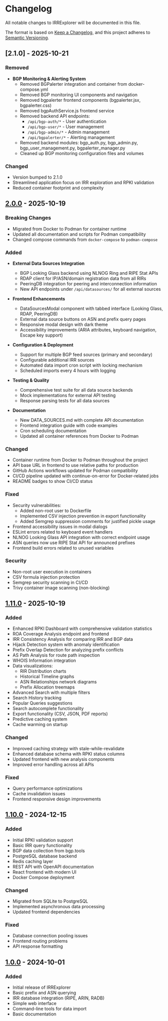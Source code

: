 # Changelog

All notable changes to IRRExplorer will be documented in this file.

The format is based on [Keep a Changelog](https://keepachangelog.com/en/1.0.0/),
and this project adheres to [Semantic Versioning](https://semver.org/spec/v2.0.0.html).

## [2.1.0] - 2025-10-21

### Removed
- **BGP Monitoring & Alerting System**
  - Removed BGPalerter integration and container from docker-compose.yml
  - Removed BGP monitoring UI components and navigation
  - Removed bgpalerter frontend components (bgpalerter.jsx, bgpalerter.css)
  - Removed bgpAuthService.js frontend service
  - Removed backend API endpoints:
    - `/api/bgp-auth/*` - User authentication
    - `/api/bgp-user/*` - User management  
    - `/api/bgp-admin/*` - Admin management
    - `/api/bgpalerter/*` - Alerting management
  - Removed backend modules: bgp_auth.py, bgp_admin.py, bgp_user_management.py, bgpalerter_manager.py
  - Cleaned up BGP monitoring configuration files and volumes
  
### Changed
- Version bumped to 2.1.0
- Streamlined application focus on IRR exploration and RPKI validation
- Reduced container footprint and complexity

## [2.0.0] - 2025-10-19

### Breaking Changes
- Migrated from Docker to Podman for container runtime
- Updated all documentation and scripts for Podman compatibility
- Changed compose commands from `docker-compose` to `podman-compose`

### Added
- **External Data Sources Integration**
  - BGP Looking Glass backend using NLNOG Ring and RIPE Stat APIs
  - RDAP client for IP/ASN/domain registration data from all RIRs
  - PeeringDB integration for peering and interconnection information
  - New API endpoints under `/api/datasources/` for all external sources
  
- **Frontend Enhancements**
  - DataSourcesModal component with tabbed interface (Looking Glass, RDAP, PeeringDB)
  - External data source buttons on ASN and prefix query pages
  - Responsive modal design with dark theme
  - Accessibility improvements (ARIA attributes, keyboard navigation, Escape key support)
  
- **Configuration & Deployment**
  - Support for multiple BGP feed sources (primary and secondary)
  - Configurable additional IRR sources
  - Automated data import cron script with locking mechanism
  - Scheduled imports every 4 hours with logging
  
- **Testing & Quality**
  - Comprehensive test suite for all data source backends
  - Mock implementations for external API testing
  - Response parsing tests for all data sources
  
- **Documentation**
  - New DATA_SOURCES.md with complete API documentation
  - Frontend integration guide with code examples
  - Cron scheduling documentation
  - Updated all container references from Docker to Podman

### Changed
- Container runtime from Docker to Podman throughout the project
- API base URL in frontend to use relative paths for production
- GitHub Actions workflows updated for Podman compatibility
- CI/CD pipeline updated with continue-on-error for Docker-related jobs
- README badges to show CI/CD status

### Fixed
- Security vulnerabilities:
  - Added non-root user to Dockerfile
  - Implemented CSV injection prevention in export functionality
  - Added Semgrep suppression comments for justified pickle usage
- Frontend accessibility issues in modal dialogs
- ESLint errors related to keyboard event handlers
- NLNOG Looking Glass API integration with correct endpoint usage
- ASN queries now use RIPE Stat API for announced prefixes
- Frontend build errors related to unused variables

### Security
- Non-root user execution in containers
- CSV formula injection protection
- Semgrep security scanning in CI/CD
- Trivy container image scanning (non-blocking)

## [1.11.0] - 2025-10-19

### Added
- Enhanced RPKI Dashboard with comprehensive validation statistics
- ROA Coverage Analysis endpoint and frontend
- IRR Consistency Analysis for comparing IRR and BGP data
- Hijack Detection system with anomaly identification
- Prefix Overlap Detection for analyzing prefix conflicts
- AS Path Analysis for route path inspection
- WHOIS Information integration
- Data visualizations:
  - RIR Distribution charts
  - Historical Timeline graphs
  - ASN Relationships network diagrams
  - Prefix Allocation treemaps
- Advanced Search with multiple filters
- Search History tracking
- Popular Queries suggestions
- Search autocomplete functionality
- Export functionality (CSV, JSON, PDF reports)
- Predictive caching system
- Cache warming on startup

### Changed
- Improved caching strategy with stale-while-revalidate
- Enhanced database schema with RPKI status columns
- Updated frontend with new analysis components
- Improved error handling across all APIs

### Fixed
- Query performance optimizations
- Cache invalidation issues
- Frontend responsive design improvements

## [1.10.0] - 2024-12-15

### Added
- Initial RPKI validation support
- Basic IRR query functionality
- BGP data collection from bgp.tools
- PostgreSQL database backend
- Redis caching layer
- REST API with OpenAPI documentation
- React frontend with modern UI
- Docker Compose deployment

### Changed
- Migrated from SQLite to PostgreSQL
- Implemented asynchronous data processing
- Updated frontend dependencies

### Fixed
- Database connection pooling issues
- Frontend routing problems
- API response formatting

## [1.0.0] - 2024-10-01

### Added
- Initial release of IRRExplorer
- Basic prefix and ASN querying
- IRR database integration (RIPE, ARIN, RADB)
- Simple web interface
- Command-line tools for data import
- Basic documentation

[2.0.0]: https://github.com/jskoetsier/irrexplorer/compare/v1.11.0...v2.0.0
[1.11.0]: https://github.com/jskoetsier/irrexplorer/compare/v1.10.0...v1.11.0
[1.10.0]: https://github.com/jskoetsier/irrexplorer/compare/v1.0.0...v1.10.0
[1.0.0]: https://github.com/jskoetsier/irrexplorer/releases/tag/v1.0.0
